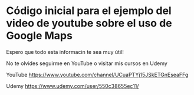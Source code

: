 # Código inicial para el ejemplo del video de youtube sobre el uso de Google Maps

Espero que todo esta informacin te sea muy útil!

No te olvides seguirme en YouTube o visitar mis cursos en Udemy

YouTube
https://www.youtube.com/channel/UCuaPTYj15JSkETGnEseaFFg

Udemy
https://www.udemy.com/user/550c38655ec11/
